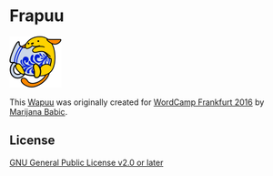 # Frapuu

<img src="wapuu-frankfurt.svg" width="91" height="90" alt="Frapuu">

This [Wapuu](http://jawordpressorg.github.io/wapuu/) was originally created for [WordCamp Frankfurt 2016](https://frankfurt.wordcamp.org/2016/) by [Marijana Babic](www.studio-biro.de).

## License
[GNU General Public License v2.0 or later](https://spdx.org/licenses/GPL-2.0-or-later.html)


